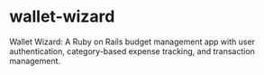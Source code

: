 # wallet-wizard
Wallet Wizard: A Ruby on Rails budget management app with user authentication, category-based expense tracking, and transaction management.
